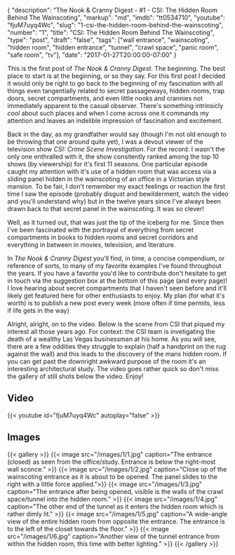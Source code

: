 {
    "description":  "The Nook & Cranny Digest - #1 - CSI: The Hidden Room Behind The Wainscoting",
    "markup":       "md",
    "imdb":         "tt0534710",
    "youtube":      "fjuM7uyq4Wc",
    "slug":         "1-csi-the-hidden-room-behind-the-wainscoting",
    "number":       "1",
    "title":        "CSI: The Hidden Room Behind The Wainscoting",
    "type":         "post",
    "draft":        "false",
    "tags":         ["wall entrance", "wainscoting", "hidden room", "hidden entrance", "tunnel", "crawl space", "panic room", "safe room", "tv"],
    "date":         "2017-01-27T20:00:00-07:00"
}

This is the first post of *The Nook & Cranny Digest*. The beginning. The best
place to start is at the beginning, or so they say. For this first post I decided
it would only be right to go back to the beginning of my fascination with all
things even tangentially related to secret passageways, hidden rooms, trap doors,
secret compartments, and even little nooks and crannies not immediately apparent to
the casual observer. There's something intrinsicly *cool* about such places and
when I come across one it commands my attention and leaves an indelible impression of
fascination and excitement.

Back in the day, as my grandfather would say (though I'm not old enough to be
throwing that one around quite yet), I was a devout viewer of the television show
*CSI: Crime Scene Investigation*. For the record: I wasn't the only one enthralled
with it, the show consitently ranked among the top 10 shows (by viewership) for
it's first 11 seasons. One particular episode caught my attention with it's use
of a hidden room that was access via a sliding panel hidden in the wainscoting
of an office in a Victorian style mansion. To be fair, I don't remember my exact
feelings or reaction the first time I saw the episode (probably disgust and
bewilderment, watch the video and you'll understand why) but in the twelve years
since I've always been drawn back to that secret panel in the wainscoting. It
was *so* clever!

Well, as it turned out, that was just the tip of the iceberg for me. Since then
I've been fascinated with the portrayal of everything from secret compartments
in books to hidden rooms and secret corridors and everything in between in movies,
television, and literature.

In *The Nook & Cranny Digest* you'll find, in time, a concise compendium, or
reference of sorts, to many of my favorite examples I've found throughout the
years. If you have a favorite you'd like to contribute don't hesitate to get in
touch via the suggestion box at the bottom of this page (and every page)! I love
hearing about secret compartments that I haven't seen before and it'll likely get
featured here for other enthusiasts to enjoy. My plan (for what it's worth) is to
publish a new post every week (more often if time permits, less if life gets in the way)

Alright, alright, on to the video. Below is the scene from CSI that piqued my
interest all those years ago. For context: the CSI team is invetigating the death
of a wealthy Las Vegas businessman at his home. As you will see, there are a few
oddities they struggle to explain (half a handprint on the rug against the wall)
and this leads to the discovery of the mans hidden room. If you can get past the
downright awkward purpose of the room it's an interesting architectural study.
The video goes rather quick so don't miss the gallery of still shots below the
video. Enjoy!

## Video

{{< youtube id="fjuM7uyq4Wc" autoplay="false"  >}}


## Images

{{< gallery >}}
    {{< image src="/images/1/1.jpg" caption="The entrance (closed) as seen from the office/study. Entrance is below the right-most wall sconce." >}}
    {{< image src="/images/1/2.jpg" caption="Close up of the wainscoting entrance as it is about to be opened. The panel slides to the right with a little force applied.">}}
    {{< image src="/images/1/3.jpg" caption="The entrance after being opened, visible is the walls of the crawl space/tunnel into the hidden room." >}}
    {{< image src="/images/1/4.jpg" caption="The other end of the tunnel as it enters the hidden room which is rather dimly lit." >}}
    {{< image src="/images/1/5.jpg" caption="A wide-angle view of the entire hidden room from opposite the entrance. The entrance is to the left of the closet towards the floor." >}}
    {{< image src="/images/1/6.jpg" caption="Another view of the tunnel entrance from within the hidden room, this time with better lighting." >}}
{{< /gallery >}}
